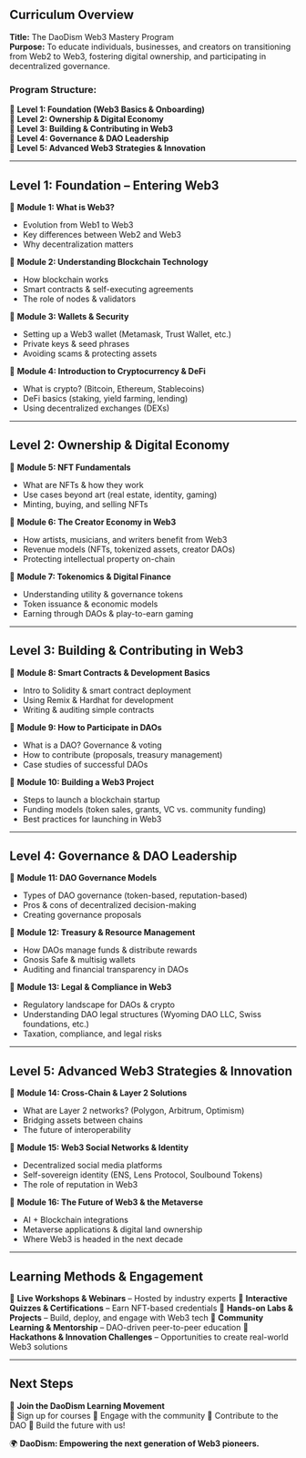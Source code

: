 ## **Curriculum Overview**

**Title:** The DaoDism Web3 Mastery Program  
**Purpose:** To educate individuals, businesses, and creators on transitioning from Web2 to Web3, fostering digital ownership, and participating in decentralized governance.

### **Program Structure:**

📌 **Level 1: Foundation (Web3 Basics & Onboarding)**  
📌 **Level 2: Ownership & Digital Economy**  
📌 **Level 3: Building & Contributing in Web3**  
📌 **Level 4: Governance & DAO Leadership**  
📌 **Level 5: Advanced Web3 Strategies & Innovation**

---

## **Level 1: Foundation – Entering Web3**

📖 **Module 1: What is Web3?**

* Evolution from Web1 to Web3  
* Key differences between Web2 and Web3  
* Why decentralization matters

📖 **Module 2: Understanding Blockchain Technology**

* How blockchain works  
* Smart contracts & self-executing agreements  
* The role of nodes & validators

📖 **Module 3: Wallets & Security**

* Setting up a Web3 wallet (Metamask, Trust Wallet, etc.)  
* Private keys & seed phrases  
* Avoiding scams & protecting assets

📖 **Module 4: Introduction to Cryptocurrency & DeFi**

* What is crypto? (Bitcoin, Ethereum, Stablecoins)  
* DeFi basics (staking, yield farming, lending)  
* Using decentralized exchanges (DEXs)

---

## **Level 2: Ownership & Digital Economy**

📖 **Module 5: NFT Fundamentals**

* What are NFTs & how they work  
* Use cases beyond art (real estate, identity, gaming)  
* Minting, buying, and selling NFTs

📖 **Module 6: The Creator Economy in Web3**

* How artists, musicians, and writers benefit from Web3  
* Revenue models (NFTs, tokenized assets, creator DAOs)  
* Protecting intellectual property on-chain

📖 **Module 7: Tokenomics & Digital Finance**

* Understanding utility & governance tokens  
* Token issuance & economic models  
* Earning through DAOs & play-to-earn gaming

---

## **Level 3: Building & Contributing in Web3**

📖 **Module 8: Smart Contracts & Development Basics**

* Intro to Solidity & smart contract deployment  
* Using Remix & Hardhat for development  
* Writing & auditing simple contracts

📖 **Module 9: How to Participate in DAOs**

* What is a DAO? Governance & voting  
* How to contribute (proposals, treasury management)  
* Case studies of successful DAOs

📖 **Module 10: Building a Web3 Project**

* Steps to launch a blockchain startup  
* Funding models (token sales, grants, VC vs. community funding)  
* Best practices for launching in Web3

---

## **Level 4: Governance & DAO Leadership**

📖 **Module 11: DAO Governance Models**

* Types of DAO governance (token-based, reputation-based)  
* Pros & cons of decentralized decision-making  
* Creating governance proposals

📖 **Module 12: Treasury & Resource Management**

* How DAOs manage funds & distribute rewards  
* Gnosis Safe & multisig wallets  
* Auditing and financial transparency in DAOs

📖 **Module 13: Legal & Compliance in Web3**

* Regulatory landscape for DAOs & crypto  
* Understanding DAO legal structures (Wyoming DAO LLC, Swiss foundations, etc.)  
* Taxation, compliance, and legal risks

---

## **Level 5: Advanced Web3 Strategies & Innovation**

📖 **Module 14: Cross-Chain & Layer 2 Solutions**

* What are Layer 2 networks? (Polygon, Arbitrum, Optimism)  
* Bridging assets between chains  
* The future of interoperability

📖 **Module 15: Web3 Social Networks & Identity**

* Decentralized social media platforms  
* Self-sovereign identity (ENS, Lens Protocol, Soulbound Tokens)  
* The role of reputation in Web3

📖 **Module 16: The Future of Web3 & the Metaverse**

* AI \+ Blockchain integrations  
* Metaverse applications & digital land ownership  
* Where Web3 is headed in the next decade

---

## **Learning Methods & Engagement**

🔹 **Live Workshops & Webinars** – Hosted by industry experts 🔹 **Interactive Quizzes & Certifications** – Earn NFT-based credentials 🔹 **Hands-on Labs & Projects** – Build, deploy, and engage with Web3 tech 🔹 **Community Learning & Mentorship** – DAO-driven peer-to-peer education 🔹 **Hackathons & Innovation Challenges** – Opportunities to create real-world Web3 solutions

---

## **Next Steps**

🚀 **Join the DaoDism Learning Movement**  
🔹 Sign up for courses 🔹 Engage with the community 🔹 Contribute to the DAO 🔹 Build the future with us\!

🌍 **DaoDism: Empowering the next generation of Web3 pioneers.**

